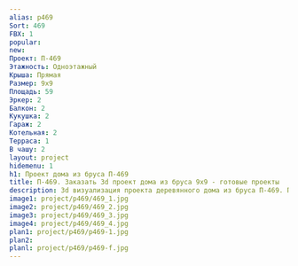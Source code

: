 ```yaml
---
alias: p469
Sort: 469
FBX: 1
popular: 
new: 
Проект: П-469
Этажность: Одноэтажный
Крыша: Прямая
Размер: 9х9
Площадь: 59
Эркер: 2
Балкон: 2
Кукушка: 2
Гараж: 2
Котельная: 2
Терраса: 1
В чашу: 2
layout: project
hidemenu: 1
h1: Проект дома из бруса П-469
title: П-469. Заказать 3d проект дома из бруса 9х9 - готовые проекты
description: 3d визуализация проекта деревянного дома из бруса П-469. Площадь 59 м2, размер 9х9. Вы можете внести любые изменения в проект.
image1: project/p469/469_1.jpg
image2: project/p469/469_2.jpg
image3: project/p469/469_3.jpg
image4: project/p469/469_4.jpg
plan1: project/p469/p469-1.jpg
plan2: 
planl: project/p469/p469-f.jpg
---
```

